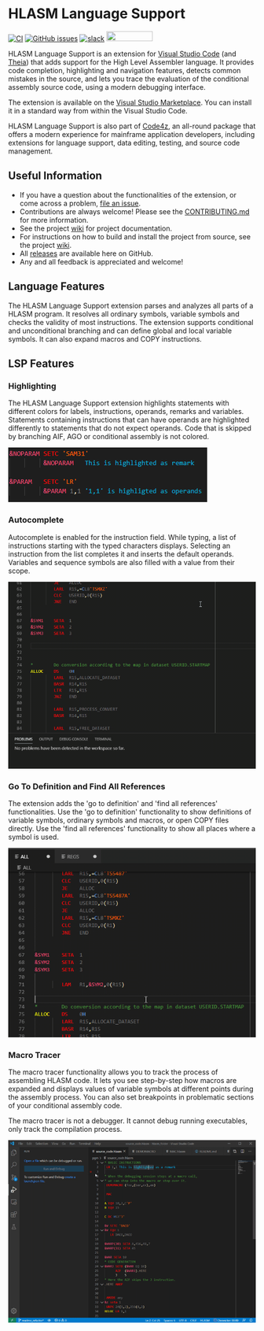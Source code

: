 # HLASM Language Support
[![CI](https://github.com/eclipse/che-che4z-lsp-for-hlasm/workflows/CI/badge.svg?branch=development)](https://github.com/eclipse/che-che4z-lsp-for-hlasm/actions?query=workflow%3ACI)
[![GitHub issues](https://img.shields.io/github/issues-raw/eclipse/che-che4z-lsp-for-hlasm)](https://github.com/eclipse/che-che4z-lsp-for-hlasm/issues)
[![slack](https://img.shields.io/badge/chat-on%20Slack-blue)](https://communityinviter.com/apps/che4z/code4z)
<a href="https://sonarcloud.io/dashboard?id=eclipse_che-che4z-lsp-for-hlasm">
<img src="https://sonarcloud.io/images/project_badges/sonarcloud-black.svg" width="94" height="20" href="" />
</a>

HLASM Language Support is an extension for [Visual Studio Code](https://code.visualstudio.com/) (and [Theia](https://theia-ide.org/)) that adds support for the High Level Assembler language. It provides code completion, highlighting and navigation features, detects common mistakes in the source, and lets you trace the evaluation of the conditional assembly source code, using a modern debugging interface.

The extension is available on the [Visual Studio Marketplace](https://marketplace.visualstudio.com/items?itemName=broadcomMFD.hlasm-language-support). You can install it in a standard way from within the Visual Studio Code.

HLASM Language Support is also part of [Code4z](https://marketplace.visualstudio.com/items?itemName=broadcomMFD.code4z-extension-pack), an all-round package that offers a modern experience for mainframe application developers, including extensions for language support, data editing, testing, and source code management.

## Useful Information
- If you have a question about the functionalities of the extension, or come across a problem, [file an issue](https://github.com/eclipse/che-che4z-lsp-for-hlasm/issues).
- Contributions are always welcome! Please see the [CONTRIBUTING.md](CONTRIBUTING.md) for more information.
- See the project [wiki](https://github.com/eclipse/che-che4z-lsp-for-hlasm/wiki/) for project documentation. 
- For instructions on how to build and install the project from source, see the project [wiki](https://github.com/eclipse/che-che4z-lsp-for-hlasm/wiki/Build-instructions).
- All [releases](https://github.com/eclipse/che-che4z-lsp-for-hlasm/releases) are available here on GitHub.
- Any and all feedback is appreciated and welcome!


## Language Features

The HLASM Language Support extension parses and analyzes all parts of a HLASM program. It resolves all ordinary symbols, variable symbols and checks the validity of most instructions. The extension supports conditional and unconditional branching and can define global and local variable symbols. It can also expand macros and COPY instructions.

## LSP Features
### Highlighting
The HLASM Language Support extension highlights statements with different colors for labels, instructions, operands, remarks and variables. Statements containing instructions that can have operands are highlighted differently to statements that do not expect operands. Code that is skipped by branching AIF, AGO or conditional assembly is not colored.

![](clients/vscode-hlasmplugin/readme_res/highligting.png)

### Autocomplete
Autocomplete is enabled for the instruction field. While typing, a list of instructions starting with the typed characters displays. Selecting an instruction from the list completes it and inserts the default operands. Variables and sequence symbols are also filled with a value from their scope.

![](clients/vscode-hlasmplugin/readme_res/autocomplete.gif)


### Go To Definition and Find All References
The extension adds the 'go to definition' and 'find all references' functionalities. Use the 'go to definition' functionality to show definitions of variable symbols, ordinary symbols and macros, or open COPY files directly. Use the 'find all references' functionality to show all places where a symbol is used.

![](clients/vscode-hlasmplugin/readme_res/go_to_def.gif)

### Macro Tracer

The macro tracer functionality allows you to track the process of assembling HLASM code. It lets you see step-by-step how macros are expanded and displays values of variable symbols at different points during the assembly process. You can also set breakpoints in problematic sections of your conditional assembly code. 

The macro tracer is not a debugger. It cannot debug running executables, only track the compilation process.

![](clients/vscode-hlasmplugin/readme_res/tracer.gif)
